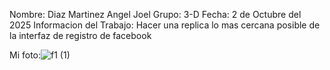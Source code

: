 Nombre: Diaz Martinez Angel Joel 
Grupo: 3-D
Fecha: 2 de Octubre del 2025
Informacion del Trabajo: Hacer una replica lo mas cercana posible de la interfaz de registro de facebook



Mi foto:![f1 (1)](https://github.com/user-attachments/assets/638db1a8-646a-4208-a414-3a8a7977d812)
